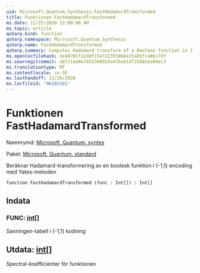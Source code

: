 ```yaml
---
uid: Microsoft.Quantum.Synthesis.FastHadamardTransformed
title: Funktionen FastHadamardTransformed
ms.date: 11/25/2020 12:00:00 AM
ms.topic: article
qsharp.kind: function
qsharp.namespace: Microsoft.Quantum.Synthesis
qsharp.name: FastHadamardTransformed
qsharp.summary: Computes Hadamard transform of a Boolean function in {-1,1} encoding using Yates's method
ms.openlocfilehash: 3e48701f22ddf154721355866e15a85fca0bc7df
ms.sourcegitcommit: a87c1aa8e7453360025e47ba614f25b02ea84ec3
ms.translationtype: MT
ms.contentlocale: sv-SE
ms.lasthandoff: 11/26/2020
ms.locfileid: "96203101"
---
```

# <a name="fasthadamardtransformed-function"></a>Funktionen FastHadamardTransformed

Namnrymd: [Microsoft. Quantum. syntes](xref:Microsoft.Quantum.Synthesis)

Paket: [Microsoft. Quantum. standard](https://nuget.org/packages/Microsoft.Quantum.Standard)


Beräknar Hadamard-transformering av en boolesk funktion i {-1,1} encoding med Yates-metoden

```qsharp
function FastHadamardTransformed (func : Int[]) : Int[]
```


## <a name="input"></a>Indata

### <a name="func--int"></a>FUNC: [int](xref:microsoft.quantum.lang-ref.int)[]

Sanningen-tabell i {-1,1} kodning



## <a name="output--int"></a>Utdata: [int](xref:microsoft.quantum.lang-ref.int)[]

Spectral-koefficienter för funktionen